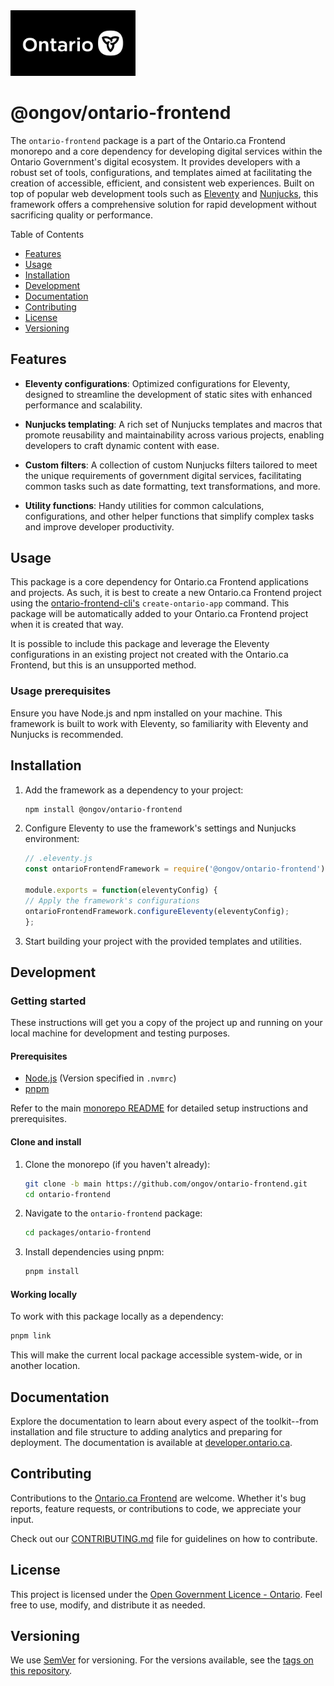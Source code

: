<img src="../ontario-frontend/src/assets/img/ontario_ogp_image.png" alt="Ontario.ca Logo" width="200"/>

# @ongov/ontario-frontend

The `ontario-frontend` package is a part of the Ontario.ca Frontend monorepo and a core dependency for developing digital services within the Ontario Government's digital ecosystem. It provides developers with a robust set of tools, configurations, and templates aimed at facilitating the creation of accessible, efficient, and consistent web experiences. Built on top of popular web development tools such as [Eleventy](https://www.11ty.dev/) and [Nunjucks](https://mozilla.github.io/nunjucks/), this framework offers a comprehensive solution for rapid development without sacrificing quality or performance.

Table of Contents
- [Features](#features)
- [Usage](#usage)
- [Installation](#installation)
- [Development](#development)
- [Documentation](#documentation)
- [Contributing](#contributing)
- [License](#license)
- [Versioning](#versioning)

## Features

- **Eleventy configurations**: Optimized configurations for Eleventy, designed to streamline the development of static sites with enhanced performance and scalability.

- **Nunjucks templating**: A rich set of Nunjucks templates and macros that promote reusability and maintainability across various projects, enabling developers to craft dynamic content with ease.

- **Custom filters**: A collection of custom Nunjucks filters tailored to meet the unique requirements of government digital services, facilitating common tasks such as date formatting, text transformations, and more.

- **Utility functions**: Handy utilities for common calculations, configurations, and other helper functions that simplify complex tasks and improve developer productivity.

## Usage

This package is a core dependency for Ontario.ca Frontend applications and projects. As such, it is best to create a new Ontario.ca Frontend project using the [ontario-frontend-cli's](https://github.com/ongov/ontario-frontend/tree/main/packages/ontario-frontend-cli) `create-ontario-app` command. This package will be automatically added to your Ontario.ca Frontend project when it is created that way.

It is possible to include this package and leverage the Eleventy configurations in an existing project not created with the Ontario.ca Frontend, but this is an unsupported method.

### Usage prerequisites

Ensure you have Node.js and npm installed on your machine. This framework is built to work with Eleventy, so familiarity with Eleventy and Nunjucks is recommended.

## Installation

1. Add the framework as a dependency to your project:

    ```bash
    npm install @ongov/ontario-frontend
    ```

2. Configure Eleventy to use the framework's settings and Nunjucks environment:

    ```javascript
    // .eleventy.js
    const ontarioFrontendFramework = require('@ongov/ontario-frontend');

    module.exports = function(eleventyConfig) {
    // Apply the framework's configurations
    ontarioFrontendFramework.configureEleventy(eleventyConfig);
    };
    ```

3. Start building your project with the provided templates and utilities.

## Development

### Getting started

These instructions will get you a copy of the project up and running on your local machine for development and testing purposes.

#### Prerequisites

- [Node.js](https://nodejs.org) (Version specified in `.nvmrc`)
- [pnpm](https://pnpm.io)

Refer to the main [monorepo README](https://github.com/ongov/ontario-frontend/tree/main) for detailed setup instructions and prerequisites.

#### Clone and install

1. Clone the monorepo (if you haven't already):

    ```bash
    git clone -b main https://github.com/ongov/ontario-frontend.git
    cd ontario-frontend
    ```

2. Navigate to the `ontario-frontend` package:

    ```bash
    cd packages/ontario-frontend
    ```

3. Install dependencies using pnpm:

    ```bash
    pnpm install
    ```

#### Working locally

To work with this package locally as a dependency:

```bash
pnpm link
```

This will make the current local package accessible system-wide, or in another location.

## Documentation

Explore the documentation to learn about every aspect of the toolkit--from installation and file structure to adding analytics and preparing for deployment. The documentation is available at [developer.ontario.ca](https://developer.ontario.ca).

## Contributing

Contributions to the [Ontario.ca Frontend](https://github.com/ongov/ontario-frontend/tree/main/packages/ontario-frontend) are welcome. Whether it's bug reports, feature requests, or contributions to code, we appreciate your input.

Check out our [CONTRIBUTING.md](https://github.com/ongov/ontario-frontend/tree/main/CONTRIBUTING.md) file for guidelines on how to contribute.

## License

This project is licensed under the [Open Government Licence - Ontario](https://www.ontario.ca/page/open-government-licence-ontario). Feel free to use, modify, and distribute it as needed.

## Versioning

We use [SemVer](http://semver.org/) for versioning. For the versions available, see the [tags on this repository](https://github.com/ongov/ontario-frontend/tags).
